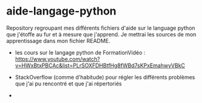 # aide-langage-python
Repository regroupant mes différents fichiers d'aide sur le language python que j'étoffe au fur et à mesure que j'apprend. Je mettrai les sources de mon apprentissage dans mon fichier README.

- les cours sur le langage python de FormationVidéo :
https://www.youtube.com/watch?v=HWxBtxPBCAc&list=PLrSOXFDHBtfHg8fWBd7sKPxEmahwyVBkC

- StackOverflow (comme d'habitude) pour régler les différents problèmes que j'ai pu rencontré et que j'ai répertoriés

- 
